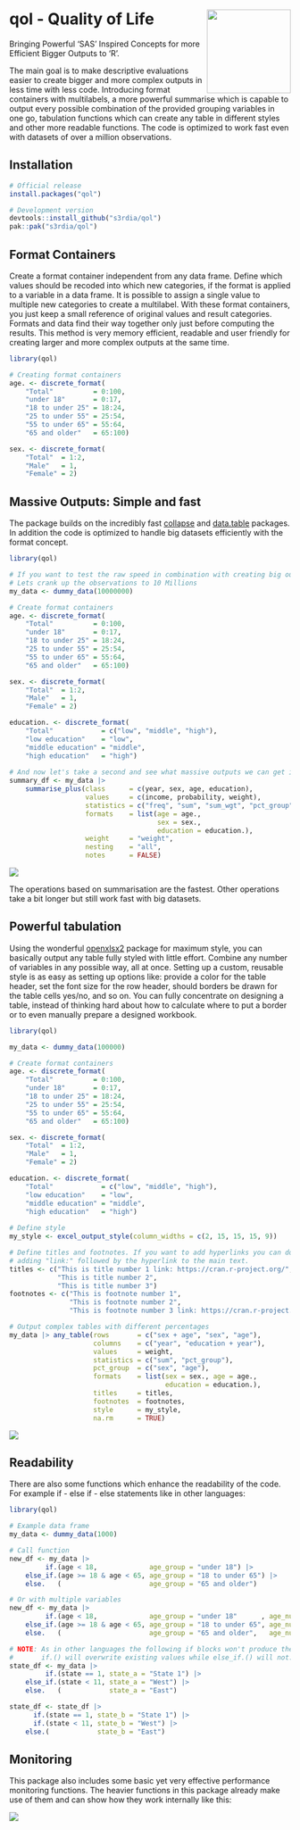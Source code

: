 
<!-- README.md is generated from README.Rmd. Please edit that file -->

# qol - Quality of Life <img src='man/figures/logo.png' width="150px" align="right"/>

<!-- badges: start -->

<!-- badges: end -->

Bringing Powerful ‘SAS’ Inspired Concepts for more Efficient Bigger
Outputs to ‘R’.

The main goal is to make descriptive evaluations easier to create bigger
and more complex outputs in less time with less code. Introducing format
containers with multilabels, a more powerful summarise which is capable
to output every possible combination of the provided grouping variables
in one go, tabulation functions which can create any table in different
styles and other more readable functions. The code is optimized to work
fast even with datasets of over a million observations.

## Installation

``` r
# Official release
install.packages("qol")

# Development version
devtools::install_github("s3rdia/qol")
pak::pak("s3rdia/qol")
```

## Format Containers

Create a format container independent from any data frame. Define which
values should be recoded into which new categories, if the format is
applied to a variable in a data frame. It is possible to assign a single
value to multiple new categories to create a multilabel. With these
format containers, you just keep a small reference of original values
and result categories. Formats and data find their way together only
just before computing the results. This method is very memory efficient,
readable and user friendly for creating larger and more complex outputs
at the same time.

``` r
library(qol)

# Creating format containers
age. <- discrete_format(
    "Total"          = 0:100,
    "under 18"       = 0:17,
    "18 to under 25" = 18:24,
    "25 to under 55" = 25:54,
    "55 to under 65" = 55:64,
    "65 and older"   = 65:100)

sex. <- discrete_format(
    "Total"  = 1:2,
    "Male"   = 1,
    "Female" = 2)
```

## Massive Outputs: Simple and fast

The package builds on the incredibly fast
[collapse](https://github.com/SebKrantz/collapse) and
[data.table](https://github.com/Rdatatable/data.table) packages. In
addition the code is optimized to handle big datasets efficiently with
the format concept.

``` r
library(qol)

# If you want to test the raw speed in combination with creating big outputs try this:
# Lets crank up the observations to 10 Millions
my_data <- dummy_data(10000000)

# Create format containers
age. <- discrete_format(
    "Total"          = 0:100,
    "under 18"       = 0:17,
    "18 to under 25" = 18:24,
    "25 to under 55" = 25:54,
    "55 to under 65" = 55:64,
    "65 and older"   = 65:100)

sex. <- discrete_format(
    "Total"  = 1:2,
    "Male"   = 1,
    "Female" = 2)

education. <- discrete_format(
    "Total"            = c("low", "middle", "high"),
    "low education"    = "low",
    "middle education" = "middle",
    "high education"   = "high")
    
# And now let's take a second and see what massive outputs we can get in no time
summary_df <- my_data |>
    summarise_plus(class      = c(year, sex, age, education),
                   values     = c(income, probability, weight),
                   statistics = c("freq", "sum", "sum_wgt", "pct_group", "pct_total", "missing"),
                   formats    = list(age = age.,
                                     sex = sex.,
                                     education = education.),
                   weight     = "weight",
                   nesting    = "all",
                   notes      = FALSE)
```

<img src='man/figures/output.png'/>

The operations based on summarisation are the fastest. Other operations
take a bit longer but still work fast with big datasets.

## Powerful tabulation

Using the wonderful [openxlsx2](https://github.com/JanMarvin/openxlsx2)
package for maximum style, you can basically output any table fully
styled with little effort. Combine any number of variables in any
possible way, all at once. Setting up a custom, reusable style is as
easy as setting up options like: provide a color for the table header,
set the font size for the row header, should borders be drawn for the
table cells yes/no, and so on. You can fully concentrate on designing a
table, instead of thinking hard about how to calculate where to put a
border or to even manually prepare a designed workbook.

``` r
library(qol)

my_data <- dummy_data(100000)

# Create format containers
age. <- discrete_format(
    "Total"          = 0:100,
    "under 18"       = 0:17,
    "18 to under 25" = 18:24,
    "25 to under 55" = 25:54,
    "55 to under 65" = 55:64,
    "65 and older"   = 65:100)

sex. <- discrete_format(
    "Total"  = 1:2,
    "Male"   = 1,
    "Female" = 2)

education. <- discrete_format(
    "Total"            = c("low", "middle", "high"),
    "low education"    = "low",
    "middle education" = "middle",
    "high education"   = "high")
    
# Define style
my_style <- excel_output_style(column_widths = c(2, 15, 15, 15, 9))

# Define titles and footnotes. If you want to add hyperlinks you can do so by
# adding "link:" followed by the hyperlink to the main text.
titles <- c("This is title number 1 link: https://cran.r-project.org/",
            "This is title number 2",
            "This is title number 3")
footnotes <- c("This is footnote number 1",
               "This is footnote number 2",
               "This is footnote number 3 link: https://cran.r-project.org/")

# Output complex tables with different percentages
my_data |> any_table(rows       = c("sex + age", "sex", "age"),
                     columns    = c("year", "education + year"),
                     values     = weight,
                     statistics = c("sum", "pct_group"),
                     pct_group  = c("sex", "age"),
                     formats    = list(sex = sex., age = age.,
                                       education = education.),
                     titles     = titles,
                     footnotes  = footnotes,
                     style      = my_style,
                     na.rm      = TRUE)
```

<img src='man/figures/tabulation.PNG'/>

## Readability

There are also some functions which enhance the readability of the code.
For example if - else if - else statements like in other languages:

``` r
library(qol)

# Example data frame
my_data <- dummy_data(1000)

# Call function
new_df <- my_data |>
         if.(age < 18,             age_group = "under 18") |>
    else_if.(age >= 18 & age < 65, age_group = "18 to under 65") |>
    else.   (                      age_group = "65 and older")

# Or with multiple variables
new_df <- my_data |>
         if.(age < 18,             age_group = "under 18"      , age_num = 1L) |>
    else_if.(age >= 18 & age < 65, age_group = "18 to under 65", age_num = 2L) |>
    else.   (                      age_group = "65 and older",   age_num = 3L)

# NOTE: As in other languages the following if blocks won't produce the same result.
#       if.() will overwrite existing values while else_if.() will not.
state_df <- my_data |>
         if.(state == 1, state_a = "State 1") |>
    else_if.(state < 11, state_a = "West") |>
    else.   (            state_a = "East")

state_df <- state_df |>
      if.(state == 1, state_b = "State 1") |>
      if.(state < 11, state_b = "West") |>
    else.(            state_b = "East")
```

## Monitoring

This package also includes some basic yet very effective performance
monitoring functions. The heavier functions in this package already make
use of them and can show how they work internally like this:

<img src='man/figures/monitor.png'/>
